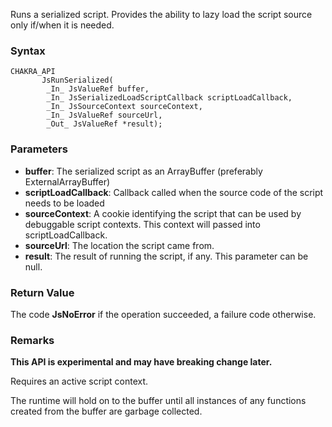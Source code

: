 Runs a serialized script.
Provides the ability to lazy load the script source only if/when it is needed.

### Syntax
```
CHAKRA_API
       JsRunSerialized(
        _In_ JsValueRef buffer,
        _In_ JsSerializedLoadScriptCallback scriptLoadCallback,
        _In_ JsSourceContext sourceContext,
        _In_ JsValueRef sourceUrl,
        _Out_ JsValueRef *result);
```

### Parameters
* __buffer__: The serialized script as an ArrayBuffer (preferably ExternalArrayBuffer)
* __scriptLoadCallback__: Callback called when the source code of the script needs to be loaded
* __sourceContext__: A cookie identifying the script that can be used by debuggable script contexts. This context will passed into scriptLoadCallback.
* __sourceUrl__: The location the script came from.
* __result__: The result of running the script, if any. This parameter can be null.

### Return Value
The code **JsNoError** if the operation succeeded, a failure code otherwise.

### Remarks
**This API is experimental and may have breaking change later.**

Requires an active script context.

The runtime will hold on to the buffer until all instances of any functions created from the buffer are garbage collected.
